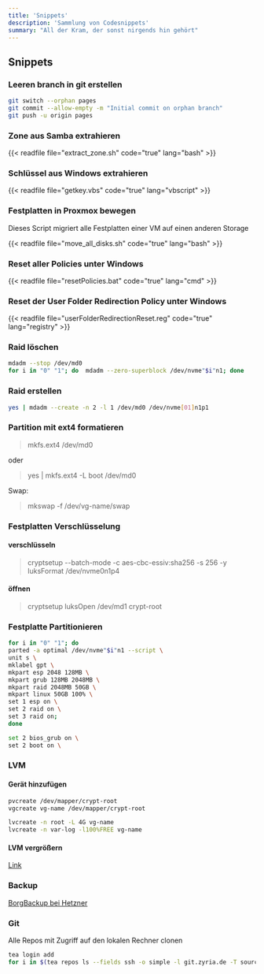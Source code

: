 ```yaml
---
title: 'Snippets'
description: 'Sammlung von Codesnippets'
summary: "All der Kram, der sonst nirgends hin gehört"
---
```


## Snippets

### Leeren branch in git erstellen

```bash
git switch --orphan pages
git commit --allow-empty -m "Initial commit on orphan branch"
git push -u origin pages
```

### Zone aus Samba extrahieren

{{< readfile file="extract_zone.sh" code="true" lang="bash" >}}

### Schlüssel aus Windows extrahieren

{{< readfile file="getkey.vbs" code="true" lang="vbscript" >}}

### Festplatten in Proxmox bewegen

Dieses Script migriert alle Festplatten einer VM auf einen anderen Storage

{{< readfile file="move_all_disks.sh" code="true" lang="bash" >}}

### Reset aller Policies unter Windows

{{< readfile file="resetPolicies.bat" code="true" lang="cmd" >}}

### Reset der User Folder Redirection Policy unter Windows

{{< readfile file="userFolderRedirectionReset.reg" code="true" lang="registry" >}}

### Raid löschen

```bash
mdadm --stop /dev/md0
for i in "0" "1"; do  mdadm --zero-superblock /dev/nvme"$i"n1; done
```

### Raid erstellen

```bash
yes | mdadm --create -n 2 -l 1 /dev/md0 /dev/nvme[01]n1p1
```

### Partition mit ext4 formatieren

> mkfs.ext4 /dev/md0

oder
> yes | mkfs.ext4 -L boot /dev/md0

Swap:
> mkswap -f /dev/vg-name/swap

### Festplatten Verschlüsselung

#### verschlüsseln

> cryptsetup --batch-mode -c aes-cbc-essiv:sha256 -s 256 -y luksFormat /dev/nvme0n1p4

#### öffnen

> cryptsetup luksOpen /dev/md1 crypt-root

### Festplatte Partitionieren

```bash
for i in "0" "1"; do
parted -a optimal /dev/nvme"$i"n1 --script \
unit s \
mklabel gpt \
mkpart esp 2048 128MB \
mkpart grub 128MB 2048MB \
mkpart raid 2048MB 50GB \
mkpart linux 50GB 100% \
set 1 esp on \
set 2 raid on \
set 3 raid on;
done

set 2 bios_grub on \
set 2 boot on \
```

### LVM

#### Gerät hinzufügen

```bash
pvcreate /dev/mapper/crypt-root
vgcreate vg-name /dev/mapper/crypt-root

lvcreate -n root -L 4G vg-name
lvcreate -n var-log -l100%FREE vg-name
```

#### LVM vergrößern

[Link](https://www.thomas-krenn.com/de/wiki/LVM_vergrößern)

### Backup

[BorgBackup bei Hetzner](https://wiki.hetzner.de/index.php/BorgBackup)

### Git

Alle Repos mit Zugriff auf den lokalen Rechner clonen

```bash
tea login add
for i in $(tea repos ls --fields ssh -o simple -l git.zyria.de -T source); do git clone $i; done
```
